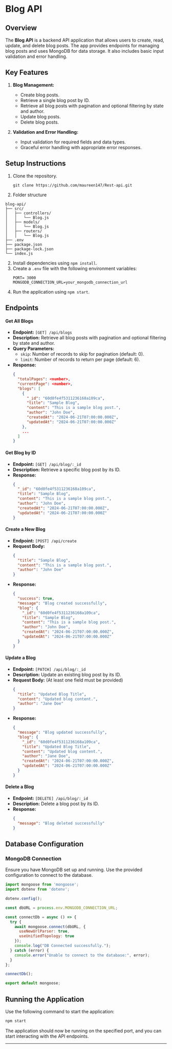 

# Blog API

## Overview

The **Blog API** is a backend API application that allows users to create, read, update, and delete blog posts. The app provides endpoints for managing blog posts and uses MongoDB for data storage. It also includes basic input validation and error handling.

## Key Features

1. **Blog Management:**
   - Create blog posts.
   - Retrieve a single blog post by ID.
   - Retrieve all blog posts with pagination and optional filtering by state and author.
   - Update blog posts.
   - Delete blog posts.
   
2. **Validation and Error Handling:**
   - Input validation for required fields and data types.
   - Graceful error handling with appropriate error responses.

## Setup Instructions

1. Clone the repository.
    ```
    git clone https://github.com/maureen147/Rest-api.git
    ```

2. Folder structure

```
blog-api/
├── src/
│   ├── controllers/
│   │   └── Blog.js
│   ├── models/
│   │   └── Blog.js
│   ├── routers/
│   │   └── Blog.js
├── .env
├── package.json
├── package-lock.json
└── index.js
```

2. Install dependencies using `npm install`.
3. Create a `.env` file with the following environment variables:
   ```env
   PORT= 3000
   MONGODB_CONNECTION_URL=your_mongodb_connection_url
   ```
4. Run the application using `npm start`.

## Endpoints

#### Get All Blogs
- **Endpoint:** `[GET] /api/blogs`
- **Description:** Retrieve all blog posts with pagination and optional filtering by state and author.
- **Query Parameters:**
  - `skip`: Number of records to skip for pagination (default: 0).
  - `limit`: Number of records to return per page (default: 6).
- **Response:**
  ```json
  {
    "totalPages": <number>,
    "currentPage": <number>,
    "blogs": [
      {
        "_id": "60d0fe4f5311236168a109ca",
        "title": "Sample Blog",
        "content": "This is a sample blog post.",
        "author": "John Doe",
        "createdAt": "2024-06-21T07:00:00.000Z",
        "updatedAt": "2024-06-21T07:00:00.000Z"
      },
      ...
    ]
  }
  ```

#### Get Blog by ID
- **Endpoint:** `[GET] /api/blog/:_id`
- **Description:** Retrieve a specific blog post by its ID.
- **Response:**
  ```json
  {
    "_id": "60d0fe4f5311236168a109ca",
    "title": "Sample Blog",
    "content": "This is a sample blog post.",
    "author": "John Doe",
    "createdAt": "2024-06-21T07:00:00.000Z",
    "updatedAt": "2024-06-21T07:00:00.000Z"
  }
  ```

#### Create a New Blog
- **Endpoint:** `[POST] /api/create`
- **Request Body:**
  ```json
  {
    "title": "Sample Blog",
    "content": "This is a sample blog post.",
    "author": "John Doe"
  }
  ```
- **Response:**
  ```json
  {
    "success": true,
    "message": "Blog created successfully",
    "blog": {
      "_id": "60d0fe4f5311236168a109ca",
      "title": "Sample Blog",
      "content": "This is a sample blog post.",
      "author": "John Doe",
      "createdAt": "2024-06-21T07:00:00.000Z",
      "updatedAt": "2024-06-21T07:00:00.000Z"
    }
  }
  ```

#### Update a Blog
- **Endpoint:** `[PATCH] /api/blog/:_id`
- **Description:** Update an existing blog post by its ID.
- **Request Body:** (At least one field must be provided)
  ```json
  {
    "title": "Updated Blog Title",
    "content": "Updated blog content.",
    "author": "Jane Doe"
  }
  ```
- **Response:**
  ```json
  {
    "message": "Blog updated successfully",
    "blog": {
      "_id": "60d0fe4f5311236168a109ca",
      "title": "Updated Blog Title",
      "content": "Updated blog content.",
      "author": "Jane Doe",
      "createdAt": "2024-06-21T07:00:00.000Z",
      "updatedAt": "2024-06-21T07:00:00.000Z"
    }
  }
  ```

#### Delete a Blog
- **Endpoint:** `[DELETE] /api/blog/:_id`
- **Description:** Delete a blog post by its ID.
- **Response:**
  ```json
  {
    "message": "Blog deleted successfully"
  }
  ```

## Database Configuration

### MongoDB Connection

Ensure you have MongoDB set up and running. Use the provided configuration to connect to the database.

```javascript
import mongoose from 'mongoose';
import dotenv from 'dotenv';

dotenv.config();

const dbURL = process.env.MONGODB_CONNECTION_URL;

const connectDb = async () => {
  try {
    await mongoose.connect(dbURL, {
      useNewUrlParser: true,
      useUnifiedTopology: true
    });
    console.log("DB Connected successfully.");
  } catch (error) {
    console.error("Unable to connect to the database:", error);
  }
};

connectDb();

export default mongoose;
```

## Running the Application

Use the following command to start the application:

```bash
npm start
```

The application should now be running on the specified port, and you can start interacting with the API endpoints.

---

